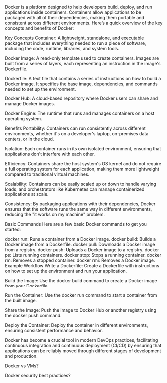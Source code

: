 Docker is a platform designed to help developers build, deploy, and run applications inside containers. Containers allow applications to be packaged with all of their dependencies, making them portable and consistent across different environments. Here’s a quick overview of the key concepts and benefits of Docker:

Key Concepts
Container: A lightweight, standalone, and executable package that includes everything needed to run a piece of software, including the code, runtime, libraries, and system tools.

Docker Image: A read-only template used to create containers. Images are built from a series of layers, each representing an instruction in the image's Dockerfile.

Dockerfile: A text file that contains a series of instructions on how to build a Docker image. It specifies the base image, dependencies, and commands needed to set up the environment.

Docker Hub: A cloud-based repository where Docker users can share and manage Docker images.

Docker Engine: The runtime that runs and manages containers on a host operating system.

Benefits
Portability: Containers can run consistently across different environments, whether it's on a developer's laptop, on-premises data centers, or in the cloud.

Isolation: Each container runs in its own isolated environment, ensuring that applications don't interfere with each other.

Efficiency: Containers share the host system's OS kernel and do not require a full operating system for each application, making them more lightweight compared to traditional virtual machines.

Scalability: Containers can be easily scaled up or down to handle varying loads, and orchestrators like Kubernetes can manage containerized applications at scale.

Consistency: By packaging applications with their dependencies, Docker ensures that the software runs the same way in different environments, reducing the "it works on my machine" problem.

Basic Commands
Here are a few basic Docker commands to get you started:

docker run: Runs a container from a Docker image.
docker build: Builds a Docker image from a Dockerfile.
docker pull: Downloads a Docker image from a registry.
docker push: Uploads a Docker image to a registry.
docker ps: Lists running containers.
docker stop: Stops a running container.
docker rm: Removes a stopped container.
docker rmi: Removes a Docker image.
Example Workflow
Write a Dockerfile: Create a Dockerfile with instructions on how to set up the environment and run your application.

Build the Image: Use the docker build command to create a Docker image from your Dockerfile.

Run the Container: Use the docker run command to start a container from the built image.

Share the Image: Push the image to Docker Hub or another registry using the docker push command.

Deploy the Container: Deploy the container in different environments, ensuring consistent performance and behavior.

Docker has become a crucial tool in modern DevOps practices, facilitating continuous integration and continuous deployment (CI/CD) by ensuring that applications can be reliably moved through different stages of development and production.




Docker vs VMs?

Docker security best practices?

